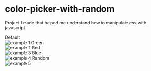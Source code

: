 # color-picker-with-random
Project I made that helped me understand how to manipulate css with javascript.

Default<br> ![example 1](https://github.com/user-attachments/assets/49312c09-d9a2-4a8c-93a4-ddedbd010580)
Green<br> ![example 2](https://github.com/user-attachments/assets/9e4e5c6f-57e6-462c-9b72-97eddc3661af)
Red<br> ![example 3](https://github.com/user-attachments/assets/eb6a2f9e-61b8-4c8f-ae5b-411e5d3c2afd)
Blue<br> ![example 4](https://github.com/user-attachments/assets/b073ce5d-6f88-41cf-b676-a932d63d38e9)
Random<br> ![example 5](https://github.com/user-attachments/assets/51165f99-7e8a-4e5e-86be-e6c76c72a8a2)
